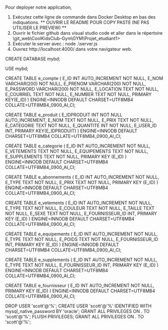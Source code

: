Pour deployer notre application, 

1. Exécutez cette ligne de commande dans Docker Desktop en bas des indiquations. ** OUVRIR LE README POUR COPY PASTE (NE PAS UTILISER LE PREVIEW) **
2. Ouvrir le fichier github dans visual studio code et aller dans le répertoire \git_web\CoolKidsClub-Gym\GYM\Projet_etudiant1>
3. Exécuter le server avec : node .\server.js
4. Ouvrez http://localhost:4000/ dans votre navigateur web.

CREATE DATABASE mybd;

USE mybd;

CREATE TABLE e_compte (
    E_ID INT AUTO_INCREMENT NOT NULL, 
    E_NOM VARCHAR(200) NOT NULL,
    E_PRENOM VARCHAR(200) NOT NULL,
    E_PASSWORD VARCHAR(200) NOT NULL,
    E_LOCATION TEXT NOT NULL,
    E_COURRIEL TEXT NOT NULL,
    E_NUMBER TEXT NOT NULL,
    PRIMARY KEY(E_ID)
) ENGINE=INNODB DEFAULT CHARSET=UTF8MB4 COLLATE=UTF8MB4_0900_AI_CI;

CREATE TABLE e_produit (
    E_IDPRODUIT INT NOT NULL AUTO_INCREMENT, 
    E_NOM TEXT NOT NULL,
    E_PRIX TEXT NOT NULL,
    E_CATEGORIE TEXT NOT NULL,
    E_QUANTITE INT NOT NULL,
    E_USER_ID INT,
    PRIMARY KEY(E_IDPRODUIT)
) ENGINE=INNODB DEFAULT CHARSET=UTF8MB4 COLLATE=UTF8MB4_0900_AI_CI;

CREATE TABLE e_categorie (
    E_ID INT AUTO_INCREMENT NOT NULL,
    E_VETEMENTS TEXT NOT NULL,
    E_EQUIPEMENTS TEXT NOT NULL,
    E_SUPPLEMENTS TEXT NOT NULL,
    PRIMARY KEY (E_ID)
) ENGINE=INNODB DEFAULT CHARSET=UTF8MB4 COLLATE=UTF8MB4_0900_AI_CI;

CREATE TABLE e_abonnements (
    E_ID INT AUTO_INCREMENT NOT NULL,
    E_TYPE TEXT NOT NULL,
    E_PRIX TEXT NOT NULL,
    PRIMARY KEY (E_ID)
) ENGINE=INNODB DEFAULT CHARSET=UTF8MB4 COLLATE=UTF8MB4_0900_AI_CI;

CREATE TABLE e_vetements (
    E_ID INT AUTO_INCREMENT NOT NULL,
    E_TYPE TEXT NOT NULL,
    E_COULEUR TEXT NOT NULL,
    E_TAILLE TEXT NOT NULL,
    E_SEXE TEXT NOT NULL,
    E_FOURNISSEUR_ID INT,
    PRIMARY KEY (E_ID)
) ENGINE=INNODB DEFAULT CHARSET=UTF8MB4 COLLATE=UTF8MB4_0900_AI_CI;

CREATE TABLE e_equipements (
    E_ID INT AUTO_INCREMENT NOT NULL,
    E_TYPE TEXT NOT NULL,
    E_POIDS TEXT NOT NULL,
    E_FOURNISSEUR_ID INT,
    PRIMARY KEY (E_ID)
) ENGINE=INNODB DEFAULT CHARSET=UTF8MB4 COLLATE=UTF8MB4_0900_AI_CI;

CREATE TABLE e_supplements (
    E_ID INT AUTO_INCREMENT NOT NULL,
    E_TYPE TEXT NOT NULL,
    E_FOURNISSEUR_ID INT,
    PRIMARY KEY (E_ID)
) ENGINE=INNODB DEFAULT CHARSET=UTF8MB4 COLLATE=UTF8MB4_0900_AI_CI;

CREATE TABLE e_fournisseur (
    E_ID INT AUTO_INCREMENT NOT NULL,
    PRIMARY KEY (E_ID)
) ENGINE=INNODB DEFAULT CHARSET=UTF8MB4 COLLATE=UTF8MB4_0900_AI_CI;




DROP USER 'scott'@'%';
CREATE USER 'scott'@'%' IDENTIFIED WITH mysql_native_password BY 'oracle';
GRANT ALL PRIVILEGES ON . TO 'scott'@'%';
FLUSH PRIVILEGES;
GRANT ALL PRIVILEGES ON *.* TO 'scott'@'%';
